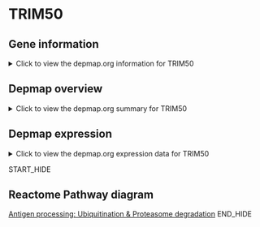 <h1>TRIM50</h1>

<h2>Gene information</h2>
<details>
  <summary>Click to view the depmap.org information for TRIM50</summary>
  <iframe src="https://depmap.org/portal/gene/TRIM50?tab=about" style="border:none;width:100%;height:800px"></iframe>
</details>

<h2>Depmap overview</h2>
<details>
  <summary>Click to view the depmap.org summary for TRIM50</summary>
  <iframe src="https://depmap.org/portal/gene/TRIM50?tab=overview" style="border:none;width:100%;height:800px"></iframe>
</details>

<h2>Depmap expression</h2>
<details>
  <summary>Click to view the depmap.org expression data for TRIM50</summary>
  <iframe src="https://depmap.org/portal/gene/TRIM50?tab=characterization" style="border:none;width:100%;height:800px"></iframe>
</details>


START_HIDE
<h2>Reactome Pathway diagram</h2>
<a href="https://reactome.org/PathwayBrowser/#/R-HSA-983168">Antigen processing: Ubiquitination & Proteasome degradation</a>
END_HIDE


